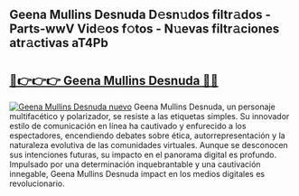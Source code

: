 ## Geena Mullins Desnuda D𝚎sn𝚞dos filtr𝚊dos - Parts-wwV Vid𝚎os f𝚘tos - N𝚞evas filtr𝚊ciones atr𝚊ctivas aT4Pb

# <h2><a href="http://mb02f1.tromn.icu/?c=Geena+Mullins+Desnuda">🔗👉👉👉 Geena Mullins Desnuda 🔗🔗</a></h2>

[![Geena Mullins Desnuda nuevo](https://i.imgur.com/pEAQMta.gif)](http://mb02f1.tromn.icu/?c=Geena+Mullins+Desnuda)
Geena Mullins Desnuda, un personaje multifacético y polarizador, se resiste a las etiquetas simples. Su innovador estilo de comunicación en línea ha cautivado y enfurecido a los espectadores, encendiendo debates sobre ética, autorrepresentación y la naturaleza evolutiva de las comunidades virtuales. Aunque se desconocen sus intenciones futuras, su impacto en el panorama digital es profundo. Impulsado por una determinación inquebrantable y una cautivación innegable, Geena Mullins Desnuda impact en los medios digitales es revolucionario.

